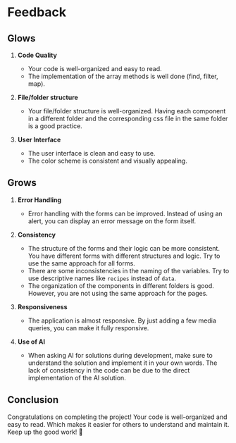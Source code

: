 # Feedback

## Glows

1. **Code Quality**
    - Your code is well-organized and easy to read.
    - The implementation of the array methods is well done (find, filter, map).

2. **File/folder structure**
    - Your file/folder structure is well-organized. Having each component in a different folder and the corresponding css file in the same folder is a good practice.

3. **User Interface**
    - The user interface is clean and easy to use.
    - The color scheme is consistent and visually appealing.

## Grows

1. **Error Handling**
    - Error handling with the forms can be improved. Instead of using an alert, you can display an error message on the form itself.

2. **Consistency**
    - The structure of the forms and their logic can be more consistent. You have different forms with different structures and logic. Try to use the same approach for all forms.
    - There are some inconsistencies in the naming of the variables. Try to use descriptive names like `recipes` instead of `data`.
    - The organization of the components in different folders is good. However, you are not using the same approach for the pages.

3. **Responsiveness**
    - The application is almost responsive. By just adding a few media queries, you can make it fully responsive.

4. **Use of AI**
    - When asking AI for solutions during development, make sure to understand the solution and implement it in your own words. The lack of consistency in the code can be due to the direct implementation of the AI solution.

## Conclusion

Congratulations on completing the project! 
Your code is well-organized and easy to read. Which makes it easier for others to understand and maintain it. Keep up the good work! 👏